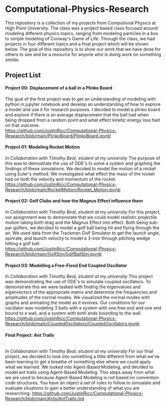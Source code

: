 # Computational-Physics-Research

This repository is a collection of my projects from Computional Physics at High Point University. The class was a project based class focused around modeling different physics topics, ranging from modeling particles in a box to simple modeling of Conway's Game of Life. Through the class, we had projects in four different topics and a final project which will be shown below. The goal of this repository is to show our work that we have done for others to see and be a resource for anyone who is doing work on something similar.

## Project List

#### Project 00: Displacement of a ball in a Plinko Board
The goal of the first project was to get an understanding of modeling with python in jupyter notebook and develop an understanding of how to explore a model and use it for research purposes. I decided to model a plinko board and explore if there is an average displacement that the ball had when being dropped from a random point and what effect kinetic energy loss had on that outcome.
<br> https://github.com/JustinRicc/Computational-Physics-Research/blob/main/PlinkoBoard/PlinkoBoard.ipynb

#### Project 01: Modeling Rocket Motion <br>
*In Collaboration with Timothy Beal, student at my universtiy*
The purpose of this was to demostrate the use of ODE's to solve a system and graphing the findings of these simulations. We decided to model the motion of a rocket using Euler's method. We investigated what effect the mass of the rocket had on both the velocity and momentum of the rocket.
<br> https://github.com/JustinRicc/Computational-Physics-Research/blob/main/RocketMotion/Rocket_Motion.ipynb

#### Project 02: Golf Clubs and how the Magnus Effect influence them
*In Collaboration with Timothy Beal, student at my universtiy*
For this project, our assignment was to demonstate that we could model realistic projectile motion taking both drag and the Magnus Effect into effect. Both being sub-par golfers, we decided to model a golf ball being hit and flying through the air. We used data from the Trackman Golf Simulator to get the launch angle, spinrate, and launch velocity to model a 3-iron through pitching wedge hitting a golf ball.
<br> https://github.com/JustinRicc/Computational-Physics-Research/blob/main/GolfSim/GolfBallSim.ipynb

#### Project 03: Modelling a Free-Fixed End Coupled Oscillator
*In Collaboration with Timothy Beal, student at my universtiy*
This project was demonstrating the use of ODE's to simulate coupled oscillators. To demonstrate this we were tasked with finding the eigenvalues and eigenvectors of the appropriate matrix and determine the frequencies and amplitudes of the normal modes. We visualized the normal modes with graphs and animating the model as it evolves. Our conditions for our oscillator was modeling 3 balls with a system with one free end and one end bound to a wall, and a system with both ends bounding to the wall.
<br> https://github.com/JustinRicc/Computational-Physics-Research/blob/main/CoupledOscillators/CoupledOscillators.ipynb

#### Final Project: Ant Trails <br>
<br> *In Collaboration with Timothy Beal, student at my universtiy*
For our final project, we decided to look into something a little different from what we've been learning to get a breathe of something else where we could apply what we learned. We looked into Agent-Based Modeling, and decided to model ant trails using Agent-Based Modeling. This steps away from what we are used to because Agent-Based Modeling is not based on convention code structures. You have an object a set of rules to follow to simualate and evaluate situations to gain a better understanding of what you are researching.
https://github.com/JustinRicc/Computational-Physics-Research/blob/main/Ants/AntTrails.md
